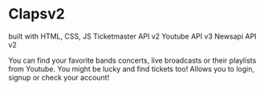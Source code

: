 # Clapsv2
built with HTML, CSS, JS
Ticketmaster API v2
Youtube API v3
Newsapi API v2

You can find your favorite bands concerts, live broadcasts or their playlists from Youtube. You might be lucky and find tickets too!
Allows you to login, signup or check your account!
                    
                    
